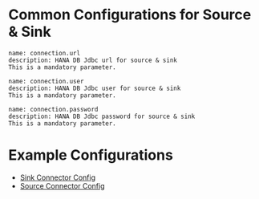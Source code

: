 Common Configurations for Source & Sink
=======================================

```
name: connection.url
description: HANA DB Jdbc url for source & sink
This is a mandatory parameter.
```

```
name: connection.user
description: HANA DB Jdbc user for source & sink
This is a mandatory parameter.
```

```
name: connection.password
description: HANA DB Jdbc password for source & sink
This is a mandatory parameter.
```

Example Configurations
======================

- [Sink Connector Config](config/kafka-connect-hana-sink.properties)
- [Source Connector Config](config/kafka-connect-hana-source.properties)